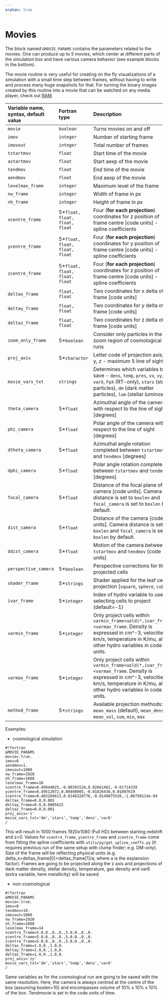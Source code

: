 ```yaml
---
orphan: true
---
```


# Movies

The block named `&MOVIE_PARAMS` contains the parameters related to the movies. One can produce up to 5 movies, which center at different parts of the simulation box and have various camera behavior (see example blocks in the bottom).

The movie routine is very useful for creating on the fly visualizations of a simulation with a small time step between frames, without having to write and process many huge snapshots for that. For turning the binary images created by this routine into a movie that can be watched on any media player, check out [RAM](https://bitbucket.org/biernacki/ram).

| Variable name, syntax, default value | Fortran type  | Description               |
|:---------------------------- |:------------- |:------------------------- |
| `movie`           | `boolean`   | Turns movies on and off |
| `imov`            | `integer `  | Number of starting frame |
| `imovout`         | `integer`   | Total number of frames |
| `tstartmov`       | `float`     | Start time of the movie |
| `astartmov`       | `float`     | Start aexp of the movie |
| `tendmov`         | `float`     | End time of the movie |
| `aendmov`         | `float`     | End aexp of the movie |
| `levelmax_frame`  | `integer`   | Maximum level of the frame |
| `nw_frame`        | `integer`   | Width of frame in px |
| `nh_frame`        | `integer`   | Height of frame in px |
| `xcentre_frame`   | 5*`float, float, float, float` | Four (**for each projection**) coordinates for z position of frame centre [code units] - spline coefficients |
| `ycentre_frame`   | 5*`float, float, float, float` | Four (**for each projection**) coordinates for y position of frame centre [code units] - spline coefficients |
| `zcentre_frame`   | 5*`float, float, float, float` | Four (**for each projection**) coordinates for z position of frame centre [code units] - spline coefficients |
| `deltax_frame`    | `float, float` | Two coordinates for x delta of frame [code units] |
| `deltay_frame`    | `float, float` | Two coordinates for y delta of frame [code units] |
| `deltaz_frame`    | `float, float` | Two coordinates for z delta of frame [code units] |
| `zoom_only_frame` | 5*`boolean`    | Consider only particles in the zoom region of cosmological runs |
| `proj_axis`       | 5*`character`  | Letter code of projection axis; x, y, z - maximum 5 line of sights |
| `movie_vars_txt`  | `strings` | Determines which variables to save - `dens`, `temp`, `pres`, `vx`, `vy`, `vz`, `varX`, `FpX` (RT-only), `stars` (star particles), `dm` (dark matter particles), `lum` (stellar luminosity) |
| `theta_camera`    | 5*`float` | Azimuthal angle of the camera with respect to the line of sight [degrees] |
| `phi_camera`      | 5*`float `    | Polar angle of the camera with respect to the line of sight [degrees] |
| `dtheta_camera`   | 5*`float `    | Azimuthal angle rotation completed between `tstartmov` and `tendmov` [degrees] |
| `dphi_camera`     | 5*`float `    | Polar angle rotation completed between `tstartmov` and `tendmov` [degrees] |
| `focal_camera`    | 5*`float `    | Distance of the focal plane of the camera [code units]. Camera distance is set to `boxlen` and `focal_camera` is set to `boxlen` by default. |
| `dist_camera`    | 5*`float `    | Distance of the camera [code units]. Camera distance is set to `boxlen` and `focal_camera` is set to `boxlen` by default. |
| `ddist_camera`    | 5*`float `    | Motion of the camera between `tstartmov` and `tendmov` [code units]|
| `perspective_camera`| 5*`boolean` | Perspective corrections for the projected cells |
| `shader_frame`| 5*`strings` | Shader applied for the leaf cells projection [`square`, `sphere`, `cube`] |
| `ìvar_frame`| 5*`integer` | Index of hydro variable to use for selecting cells to project (default=-1) |
| `varmin_frame`| 5*`integer` | Only project cells within `varmin_frame<uold(*,ivar_frame)<varmax_frame`. Density is expressed in cm^-3, velocities in km/s, temperature in K/mu, all other hydro variables in code units. |
| `varmax_frame`| 5*`integer` | Only project cells within `varmin_frame<uold(*,ivar_frame)<varmax_frame`. Density is expressed in cm^-3, velocities in km/s, temperature in K/mu, all other hydro variables in code units. |
| `method_frame` | 5*`strings` | Available projection methods: `mean_mass` (default), `mean_dens`, `mean_vol`, `sum`, `min`, `max` |

Examples:

* cosmological simulation
```
#!fortran
&MOVIE_PARAMS
movie=.true.
imov=0
aendmov=1.
imovout=1000
nw_frame=1920
nh_frame=1080
levelmax_frame=18
xcentre_frame=0.49944825,-0.00391524,0.02661462,-0.01714339
ycentre_frame=0.49512072,0.00498905,-0.01826436,0.01097619
zcentre_frame=0.483284613,0.0246328776,-0.0149075526,-1.06750114e-04
deltax_frame=0.0,0.001
deltay_frame=0.0,0.0005625
deltaz_frame=0.0,0.001
proj_axis='z'
movie_vars_txt='dm','stars','temp','dens','var6'
/
```

This will result in 1000 frames 1920x1080 (Full HD) between starting redshift and z=0. Values for `xcentre_frame`, `ycentre_frame` and `zcentre_frame` come from fitting the spline coefficients with `utils/py/get_spline_coeffs.py` (it requires previous run of the same setup with clump finder; e.g. DM-only). Size of the frame will be reflecting physical units (e.g. delta_x=deltax_frame[0]+deltax_frame[1]/a; where a is the explansion factor). Frames are going to be projected along the z axis and projections of dark matter density, stellar density, temperature, gas density and var6 (extra variable, here metallicity) will be saved.

* non-cosmological
```
#!fortran
&MOVIE_PARAMS
movie=.true.
imov=0
tendmov=10.
imovout=1000
nw_frame=1920
nh_frame=1080
levelmax_frame=14
xcentre_frame=5.0,0.,0.,0.,5.0,0.,0.,0.
ycentre_frame=5.0,0.,0.,0.,5.0,0.,0.,0.
zcentre_frame=5.0,0.,0.,0.,5.0,0.,0.,0.
deltax_frame=1.0,0.,1.0,0.
deltay_frame=1.0,0.,1.0,0.
deltaz_frame=1.0,0.,1.0,0.
proj_axis='zy'
movie_vars_txt='dm','stars','temp','dens','var6'
/
```
Same variables as for the cosmological run are going to be saved with the same resolution. Here, the camera is always centred at the centre of the box (assuming boxlen=10) and encompasses volume of 10% x 10% x 10% of the box. Tendmovie is set in the code units of time.

